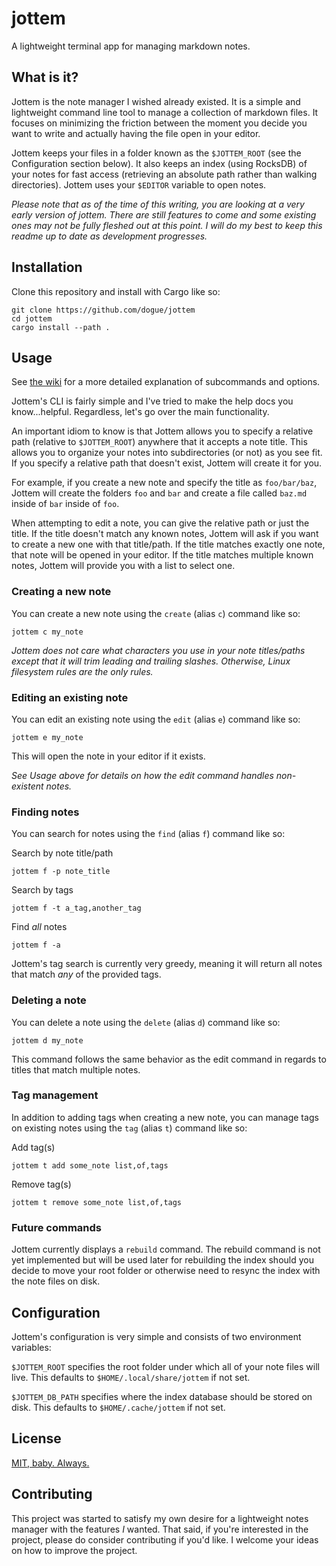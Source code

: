 # jottem

A lightweight terminal app for managing markdown notes.

## What is it?

Jottem is the note manager I wished already existed. It is a simple and lightweight command line tool to manage a collection of markdown files. It focuses on minimizing the friction between the moment you decide you want to write and actually having the file open in your editor.

Jottem keeps your files in a folder known as the `$JOTTEM_ROOT` (see the Configuration section below). It also keeps an index (using RocksDB) of your notes for fast access (retrieving an absolute path rather than walking directories). Jottem uses your `$EDITOR` variable to open notes.

*Please note that as of the time of this writing, you are looking at a very early version of jottem. There are still features to come and some existing ones may not be fully fleshed out at this point. I will do my best to keep this readme up to date as development progresses.*

## Installation

Clone this repository and install with Cargo like so:

```
git clone https://github.com/dogue/jottem
cd jottem
cargo install --path .
```

## Usage

See [the wiki](https://github.com/dogue/jottem/wiki) for a more detailed explanation of subcommands and options.

Jottem's CLI is fairly simple and I've tried to make the help docs you know...helpful. Regardless, let's go over the main functionality.

An important idiom to know is that Jottem allows you to specify a relative path (relative to `$JOTTEM_ROOT`) anywhere that it accepts a note title. This allows you to organize your notes into subdirectories (or not) as you see fit. If you specify a relative path that doesn't exist, Jottem will create it for you. 

For example, if you create a new note and specify the title as `foo/bar/baz`, Jottem will create the folders `foo` and `bar` and create a file called `baz.md` inside of `bar` inside of `foo`.

When attempting to edit a note, you can give the relative path or just the title. If the title doesn't match any known notes, Jottem will ask if you want to create a new one with that title/path. If the title matches exactly one note, that note will be opened in your editor. If the title matches multiple known notes, Jottem will provide you with a list to select one.

### Creating a new note

You can create a new note using the `create` (alias `c`) command like so:

```
jottem c my_note
```

*Jottem does not care what characters you use in your note titles/paths except that it will trim leading and trailing slashes. Otherwise, Linux filesystem rules are the only rules.*

### Editing an existing note

You can edit an existing note using the `edit` (alias `e`) command like so:

```
jottem e my_note
```

This will open the note in your editor if it exists.

*See Usage above for details on how the edit command handles non-existent notes.*

### Finding notes

You can search for notes using the `find` (alias `f`) command like so:

Search by note title/path
```
jottem f -p note_title
```

Search by tags
```
jottem f -t a_tag,another_tag
```

Find *all* notes
```
jottem f -a
```

Jottem's tag search is currently very greedy, meaning it will return all notes that match *any* of the provided tags.

### Deleting a note

You can delete a note using the `delete` (alias `d`) command like so:

```
jottem d my_note
```

This command follows the same behavior as the edit command in regards to titles that match multiple notes.

### Tag management

In addition to adding tags when creating a new note, you can manage tags on existing notes using the `tag` (alias `t`) command like so:

Add tag(s)
```
jottem t add some_note list,of,tags
```

Remove tag(s)
```
jottem t remove some_note list,of,tags
```

### Future commands

Jottem currently displays a `rebuild` command. The rebuild command is not yet implemented but will be used later for rebuilding the index should you decide to move your root folder or otherwise need to resync the index with the note files on disk.

## Configuration

Jottem's configuration is very simple and consists of two environment variables:

`$JOTTEM_ROOT` specifies the root folder under which all of your note files will live. This defaults to `$HOME/.local/share/jottem` if not set.

`$JOTTEM_DB_PATH` specifies where the index database should be stored on disk. This defaults to `$HOME/.cache/jottem` if not set.

## License

[MIT, baby. Always.](LICENSE)

## Contributing

This project was started to satisfy my own desire for a lightweight notes manager with the features *I* wanted. That said, if you're interested in the project, please do consider contributing if you'd like. I welcome your ideas on how to improve the project.
